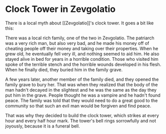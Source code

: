 # Clock Tower in Zevgolatio
There is a local myth about [[Zevgolatio]]'s clock tower. It goes a bit like this:

There was a local rich family, one of the two in Zevgolatio. The patriarch was a very rich man, but also very bad, and he made his money off of cheating people off their money and taking over their properties. When he grew old, he eventually fell very ill, and nothing seemed to aid him. He also stayed alive in bed for years in a horrible condition. Those who visited him spoke of the terrible stench and the horrible wounds developed in his flesh. When he finally died, they buried him in the family grave.

A few years later, another member of the family died, and they opened the family grave to bury her. That was when they realized that the body of the man hadn't decayed in the slightest and he was the same as the day they put him in the grave. People thought he was a vampire and he hadn't found peace. The family was told that they would need to do a great good to the community so that such an evil man would be forgiven and find peace. 

That was why they decided to build the clock tower, which strikes at every hour and every half hour mark. The tower's bell rings sorrowfully and not joyously, because it is a funeral bell.